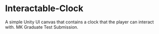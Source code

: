 # Interactable-Clock
A simple Unity UI canvas that contains a clock that the player can interact with. MK Graduate Test Submission.
